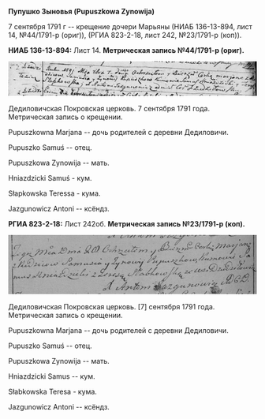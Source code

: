 **Пупушко Зыновья (Pupuszkowa Zynowija)**

7 сентября 1791 г -- крещение дочери Марьяны (НИАБ 136-13-894, лист 14,
№44/1791-р (ориг)), (РГИА 823-2-18, лист 242, №23/1791-р (коп)).

**НИАБ 136-13-894:** Лист 14. **Метрическая запись №44/1791-р (ориг).**

![](./media/26df4d85582824785f278eb8be8a7f8c4f023de3.png)

Дедиловичская Покровская церковь. 7 сентября 1791 года. Метрическая
запись о крещении.

Pupuszkowna Marjana -- дочь родителей с деревни Дедиловичи.

Pupuszko Samuś -- отец.

Pupuszkowa Zynowija -- мать.

Hniazdzicki Samuś - кум.

Słapkowska Teressa - кума.

Jazgunowicz Antoni -- ксёндз.

**РГИА 823-2-18:** Лист 242об. **Метрическая запись №23/1791-р (коп).**

![](./media/82c674b082710a03da23e9d0325a89b5b4dfb390.png)

Дедиловичская Покровская церковь. \[7\] сентября 1791 года. Метрическая
запись о крещении.

Pupuszkowna Marjana -- дочь родителей с деревни Дедиловичи.

Pupuszko Samuś -- отец.

Pupuszkowa Zynowija -- мать.

Hniazdzicki Samus -- кум.

Słabkowska Teresa - кума.

Jazgunowicz Antoni -- ксёндз.
